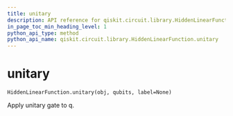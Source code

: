 ```yaml
---
title: unitary
description: API reference for qiskit.circuit.library.HiddenLinearFunction.unitary
in_page_toc_min_heading_level: 1
python_api_type: method
python_api_name: qiskit.circuit.library.HiddenLinearFunction.unitary
---
```


# unitary

<span id="qiskit.circuit.library.HiddenLinearFunction.unitary" />

`HiddenLinearFunction.unitary(obj, qubits, label=None)`

Apply unitary gate to q.

